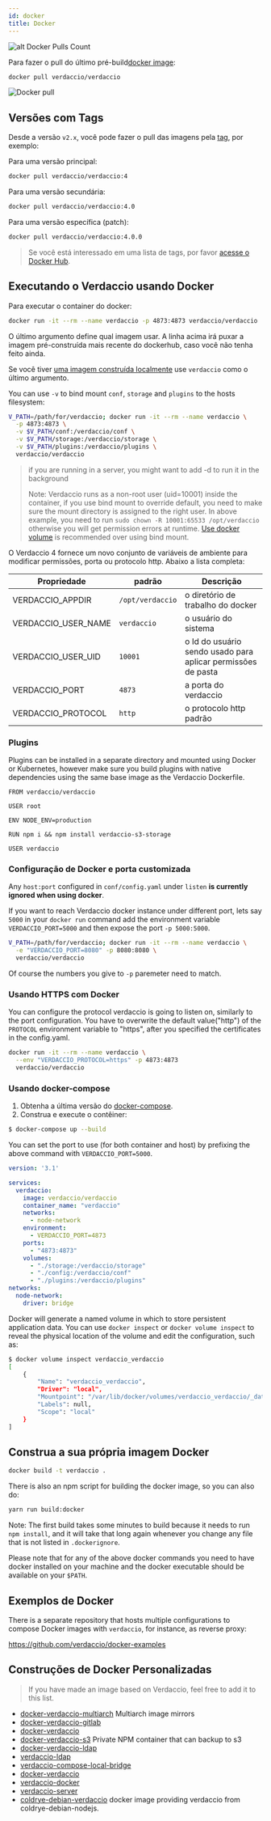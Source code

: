 ```yaml
---
id: docker
title: Docker
---
```


![alt Docker Pulls Count](https://dockeri.co/image/verdaccio/verdaccio "Docker Pulls Count")

Para fazer o pull do último pré-build[docker image](https://hub.docker.com/r/verdaccio/verdaccio/):

```bash
docker pull verdaccio/verdaccio
```

![Docker pull](assets/docker_verdaccio.gif)

## Versões com Tags

Desde a versão `v2.x`, você pode fazer o pull das imagens pela [tag](https://hub.docker.com/r/verdaccio/verdaccio/tags/), por exemplo:

Para uma versão principal:

```bash
docker pull verdaccio/verdaccio:4
```

Para uma versão secundária:

```bash
docker pull verdaccio/verdaccio:4.0
```

Para uma versão específica (patch):

```bash
docker pull verdaccio/verdaccio:4.0.0
```

> Se você está interessado em uma lista de tags, por favor [acesse o Docker Hub](https://hub.docker.com/r/verdaccio/verdaccio/tags/).

## Executando o Verdaccio usando Docker

Para executar o container do docker:

```bash
docker run -it --rm --name verdaccio -p 4873:4873 verdaccio/verdaccio
```

O último argumento define qual imagem usar. A linha acima irá puxar a imagem pré-construída mais recente do dockerhub, caso você não tenha feito ainda.

Se você tiver [uma imagem construída localmente](#build-your-own-docker-image) use `verdaccio` como o último argumento.

You can use `-v` to bind mount `conf`, `storage` and `plugins` to the hosts filesystem:

```bash
V_PATH=/path/for/verdaccio; docker run -it --rm --name verdaccio \
  -p 4873:4873 \
  -v $V_PATH/conf:/verdaccio/conf \
  -v $V_PATH/storage:/verdaccio/storage \
  -v $V_PATH/plugins:/verdaccio/plugins \
  verdaccio/verdaccio
```

> if you are running in a server, you might want to add -d to run it in the background
> 
> Note: Verdaccio runs as a non-root user (uid=10001) inside the container, if you use bind mount to override default, you need to make sure the mount directory is assigned to the right user. In above example, you need to run `sudo chown -R 10001:65533 /opt/verdaccio` otherwise you will get permission errors at runtime. [Use docker volume](https://docs.docker.com/storage/volumes/) is recommended over using bind mount.

O Verdaccio 4 fornece um novo conjunto de variáveis de ambiente para modificar permissões, porta ou protocolo http. Abaixo a lista completa:

| Propriedade           | padrão           | Descrição                                                    |
| --------------------- | ---------------- | ------------------------------------------------------------ |
| VERDACCIO_APPDIR      | `/opt/verdaccio` | o diretório de trabalho do docker                            |
| VERDACCIO_USER_NAME | `verdaccio`      | o usuário do sistema                                         |
| VERDACCIO_USER_UID  | `10001`          | o Id do usuário sendo usado para aplicar permissões de pasta |
| VERDACCIO_PORT        | `4873`           | a porta do verdaccio                                         |
| VERDACCIO_PROTOCOL    | `http`           | o protocolo http padrão                                      |

### Plugins

Plugins can be installed in a separate directory and mounted using Docker or Kubernetes, however make sure you build plugins with native dependencies using the same base image as the Verdaccio Dockerfile.

```docker
FROM verdaccio/verdaccio

USER root

ENV NODE_ENV=production

RUN npm i && npm install verdaccio-s3-storage

USER verdaccio
```

### Configuração de Docker e porta customizada

Any `host:port` configured in `conf/config.yaml` under `listen` **is currently ignored when using docker**.

If you want to reach Verdaccio docker instance under different port, lets say `5000` in your `docker run` command add the environment variable `VERDACCIO_PORT=5000` and then expose the port `-p 5000:5000`.

```bash
V_PATH=/path/for/verdaccio; docker run -it --rm --name verdaccio \
  -e "VERDACCIO_PORT=8080" -p 8080:8080 \  
  verdaccio/verdaccio
```

Of course the numbers you give to `-p` paremeter need to match.

### Usando HTTPS com Docker

You can configure the protocol verdaccio is going to listen on, similarly to the port configuration. You have to overwrite the default value("http") of the `PROTOCOL` environment variable to "https", after you specified the certificates in the config.yaml.

```bash
docker run -it --rm --name verdaccio \
  --env "VERDACCIO_PROTOCOL=https" -p 4873:4873
  verdaccio/verdaccio
```

### Usando docker-compose

1. Obtenha a última versão do [docker-compose](https://github.com/docker/compose).
2. Construa e execute o contêiner:

```bash
$ docker-compose up --build
```

You can set the port to use (for both container and host) by prefixing the above command with `VERDACCIO_PORT=5000`.

```yaml
version: '3.1'

services:
  verdaccio:
    image: verdaccio/verdaccio
    container_name: "verdaccio"
    networks:
      - node-network
    environment:
      - VERDACCIO_PORT=4873
    ports:
      - "4873:4873"
    volumes:
      - "./storage:/verdaccio/storage"
      - "./config:/verdaccio/conf"
      - "./plugins:/verdaccio/plugins"  
networks:
  node-network:
    driver: bridge
```

Docker will generate a named volume in which to store persistent application data. You can use `docker inspect` or `docker volume inspect` to reveal the physical location of the volume and edit the configuration, such as:

```bash
$ docker volume inspect verdaccio_verdaccio
[
    {
        "Name": "verdaccio_verdaccio",
        "Driver": "local",
        "Mountpoint": "/var/lib/docker/volumes/verdaccio_verdaccio/_data",
        "Labels": null,
        "Scope": "local"
    }
]

```

## Construa a sua própria imagem Docker

```bash
docker build -t verdaccio .
```

There is also an npm script for building the docker image, so you can also do:

```bash
yarn run build:docker
```

Note: The first build takes some minutes to build because it needs to run `npm install`, and it will take that long again whenever you change any file that is not listed in `.dockerignore`.

Please note that for any of the above docker commands you need to have docker installed on your machine and the docker executable should be available on your `$PATH`.

## Exemplos de Docker

There is a separate repository that hosts multiple configurations to compose Docker images with `verdaccio`, for instance, as reverse proxy:

<https://github.com/verdaccio/docker-examples>

## Construções de Docker Personalizadas

> If you have made an image based on Verdaccio, feel free to add it to this list.

* [docker-verdaccio-multiarch](https://github.com/hertzg/docker-verdaccio-multiarch) Multiarch image mirrors
* [docker-verdaccio-gitlab](https://github.com/snics/docker-verdaccio-gitlab)
* [docker-verdaccio](https://github.com/deployable/docker-verdaccio)
* [docker-verdaccio-s3](https://github.com/asynchrony/docker-verdaccio-s3) Private NPM container that can backup to s3
* [docker-verdaccio-ldap](https://github.com/snadn/docker-verdaccio-ldap)
* [verdaccio-ldap](https://github.com/nathantreid/verdaccio-ldap)
* [verdaccio-compose-local-bridge](https://github.com/shingtoli/verdaccio-compose-local-bridge)
* [docker-verdaccio](https://github.com/Global-Solutions/docker-verdaccio)
* [verdaccio-docker](https://github.com/idahobean/verdaccio-docker)
* [verdaccio-server](https://github.com/andru255/verdaccio-server)
* [coldrye-debian-verdaccio](https://github.com/coldrye-docker/coldrye-debian-verdaccio) docker image providing verdaccio from coldrye-debian-nodejs.